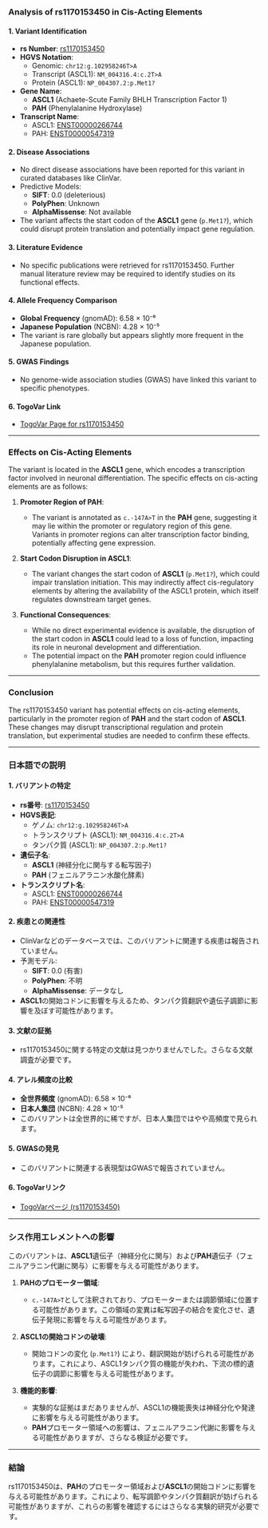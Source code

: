 ### Analysis of rs1170153450 in Cis-Acting Elements

#### 1. **Variant Identification**
   - **rs Number**: [rs1170153450](https://identifiers.org/dbsnp/rs1170153450)
   - **HGVS Notation**:
     - Genomic: `chr12:g.102958246T>A`
     - Transcript (ASCL1): `NM_004316.4:c.2T>A`
     - Protein (ASCL1): `NP_004307.2:p.Met1?`
   - **Gene Name**: 
     - **ASCL1** (Achaete-Scute Family BHLH Transcription Factor 1)
     - **PAH** (Phenylalanine Hydroxylase)
   - **Transcript Name**:
     - ASCL1: [ENST00000266744](https://www.ensembl.org/Homo_sapiens/Transcript/Summary?db=core;t=ENST00000266744)
     - PAH: [ENST00000547319](https://www.ensembl.org/Homo_sapiens/Transcript/Summary?db=core;t=ENST00000547319)

#### 2. **Disease Associations**
   - No direct disease associations have been reported for this variant in curated databases like ClinVar.
   - Predictive Models:
     - **SIFT**: 0.0 (deleterious)
     - **PolyPhen**: Unknown
     - **AlphaMissense**: Not available
   - The variant affects the start codon of the **ASCL1** gene (`p.Met1?`), which could disrupt protein translation and potentially impact gene regulation.

#### 3. **Literature Evidence**
   - No specific publications were retrieved for rs1170153450. Further manual literature review may be required to identify studies on its functional effects.

#### 4. **Allele Frequency Comparison**
   - **Global Frequency** (gnomAD): 6.58 × 10⁻⁶
   - **Japanese Population** (NCBN): 4.28 × 10⁻⁵
   - The variant is rare globally but appears slightly more frequent in the Japanese population.

#### 5. **GWAS Findings**
   - No genome-wide association studies (GWAS) have linked this variant to specific phenotypes.

#### 6. **TogoVar Link**
   - [TogoVar Page for rs1170153450](https://togovar.org/variant/tgv380877758)

---

### Effects on Cis-Acting Elements
The variant is located in the **ASCL1** gene, which encodes a transcription factor involved in neuronal differentiation. The specific effects on cis-acting elements are as follows:

1. **Promoter Region of PAH**:
   - The variant is annotated as `c.-147A>T` in the **PAH** gene, suggesting it may lie within the promoter or regulatory region of this gene. Variants in promoter regions can alter transcription factor binding, potentially affecting gene expression.

2. **Start Codon Disruption in ASCL1**:
   - The variant changes the start codon of **ASCL1** (`p.Met1?`), which could impair translation initiation. This may indirectly affect cis-regulatory elements by altering the availability of the ASCL1 protein, which itself regulates downstream target genes.

3. **Functional Consequences**:
   - While no direct experimental evidence is available, the disruption of the start codon in **ASCL1** could lead to a loss of function, impacting its role in neuronal development and differentiation.
   - The potential impact on the **PAH** promoter region could influence phenylalanine metabolism, but this requires further validation.

---

### Conclusion
The rs1170153450 variant has potential effects on cis-acting elements, particularly in the promoter region of **PAH** and the start codon of **ASCL1**. These changes may disrupt transcriptional regulation and protein translation, but experimental studies are needed to confirm these effects.

---

### 日本語での説明

#### 1. **バリアントの特定**
   - **rs番号**: [rs1170153450](https://identifiers.org/dbsnp/rs1170153450)
   - **HGVS表記**:
     - ゲノム: `chr12:g.102958246T>A`
     - トランスクリプト (ASCL1): `NM_004316.4:c.2T>A`
     - タンパク質 (ASCL1): `NP_004307.2:p.Met1?`
   - **遺伝子名**:
     - **ASCL1** (神経分化に関与する転写因子)
     - **PAH** (フェニルアラニン水酸化酵素)
   - **トランスクリプト名**:
     - ASCL1: [ENST00000266744](https://www.ensembl.org/Homo_sapiens/Transcript/Summary?db=core;t=ENST00000266744)
     - PAH: [ENST00000547319](https://www.ensembl.org/Homo_sapiens/Transcript/Summary?db=core;t=ENST00000547319)

#### 2. **疾患との関連性**
   - ClinVarなどのデータベースでは、このバリアントに関連する疾患は報告されていません。
   - 予測モデル:
     - **SIFT**: 0.0 (有害)
     - **PolyPhen**: 不明
     - **AlphaMissense**: データなし
   - **ASCL1**の開始コドンに影響を与えるため、タンパク質翻訳や遺伝子調節に影響を及ぼす可能性があります。

#### 3. **文献の証拠**
   - rs1170153450に関する特定の文献は見つかりませんでした。さらなる文献調査が必要です。

#### 4. **アレル頻度の比較**
   - **全世界頻度** (gnomAD): 6.58 × 10⁻⁶
   - **日本人集団** (NCBN): 4.28 × 10⁻⁵
   - このバリアントは全世界的に稀ですが、日本人集団ではやや高頻度で見られます。

#### 5. **GWASの発見**
   - このバリアントに関連する表現型はGWASで報告されていません。

#### 6. **TogoVarリンク**
   - [TogoVarページ (rs1170153450)](https://togovar.org/variant/tgv380877758)

---

### シス作用エレメントへの影響
このバリアントは、**ASCL1**遺伝子（神経分化に関与）および**PAH**遺伝子（フェニルアラニン代謝に関与）に影響を与える可能性があります。

1. **PAHのプロモーター領域**:
   - `c.-147A>T`として注釈されており、プロモーターまたは調節領域に位置する可能性があります。この領域の変異は転写因子の結合を変化させ、遺伝子発現に影響を与える可能性があります。

2. **ASCL1の開始コドンの破壊**:
   - 開始コドンの変化 (`p.Met1?`) により、翻訳開始が妨げられる可能性があります。これにより、ASCL1タンパク質の機能が失われ、下流の標的遺伝子の調節に影響を与える可能性があります。

3. **機能的影響**:
   - 実験的な証拠はまだありませんが、ASCL1の機能喪失は神経分化や発達に影響を与える可能性があります。
   - **PAH**プロモーター領域への影響は、フェニルアラニン代謝に影響を与える可能性がありますが、さらなる検証が必要です。

---

### 結論
rs1170153450は、**PAH**のプロモーター領域および**ASCL1**の開始コドンに影響を与える可能性があります。これにより、転写調節やタンパク質翻訳が妨げられる可能性がありますが、これらの影響を確認するにはさらなる実験的研究が必要です。